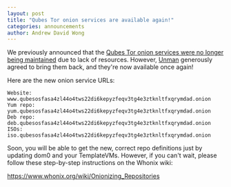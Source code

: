 ```yaml
---
layout: post
title: "Qubes Tor onion services are available again!"
categories: announcements
author: Andrew David Wong
---
```


We previously announced that the [Qubes Tor onion services were no
longer being maintained][orig-onion-ann] due to lack of resources.
However, [Unman] generously agreed to bring them back, and they're now
available once again!

Here are the new onion service URLs:

```
Website:   www.qubesosfasa4zl44o4tws22di6kepyzfeqv3tg4e3ztknltfxqrymdad.onion
Yum repo:  yum.qubesosfasa4zl44o4tws22di6kepyzfeqv3tg4e3ztknltfxqrymdad.onion
Deb repo:  deb.qubesosfasa4zl44o4tws22di6kepyzfeqv3tg4e3ztknltfxqrymdad.onion
ISOs:      iso.qubesosfasa4zl44o4tws22di6kepyzfeqv3tg4e3ztknltfxqrymdad.onion
```

Soon, you will be able to get the new, correct repo definitions just by
updating dom0 and your TemplateVMs. However, if you can't wait, please
follow these step-by-step instructions on the Whonix wiki:

<https://www.whonix.org/wiki/Onionizing_Repositories>


[Unman]: https://www.qubes-os.org/team/#unman
[orig-onion-ann]: https://www.qubes-os.org/news/2018/01/23/qubes-whonix-next-gen-tor-onion-services/

